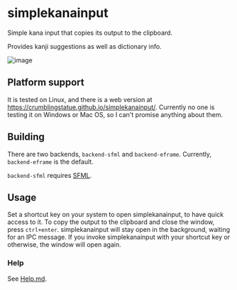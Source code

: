 # simplekanainput

Simple kana input that copies its output to the clipboard.

Provides kanji suggestions as well as dictionary info.

![image](https://github.com/crumblingstatue/simplekanainput/assets/1521976/f9797f6c-9df2-4103-a2ce-8e9621d46f1c)

## Platform support

It is tested on Linux, and there is a web version at <https://crumblingstatue.github.io/simplekanainput/>.
Currently no one is testing it on Windows or Mac OS, so I can't promise anything about them.

## Building
There are two backends, `backend-sfml` and `backend-eframe`.
Currently, `backend-eframe` is the default.

`backend-sfml` requires
[SFML](https://github.com/jeremyletang/rust-sfml?tab=readme-ov-file#requirements).

## Usage

Set a shortcut key on your system to open simplekanainput, to have quick access to it.
To copy the output to the clipboard and close the window, press `ctrl+enter`.
simplekanainput will stay open in the background, waiting for an IPC message.
If you invoke simplekanainput with your shortcut key or otherwise, the window will open again.

### Help
See [Help.md](./Help.md).
